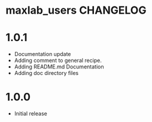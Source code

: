 # maxlab_users CHANGELOG

# 1.0.1

* Documentation update
* Adding comment to general recipe.
* Adding README.md Documentation
* Adding doc directory files

# 1.0.0

* Initial release
